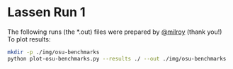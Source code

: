 # Lassen Run 1

The following runs (the *.out) files were prepared by [@milroy](@milroy) (thank you!)
To plot results:

```bash
mkdir -p ./img/osu-benchmarks
python plot-osu-benchmarks.py --results ./ --out ./img/osu-benchmarks
```

